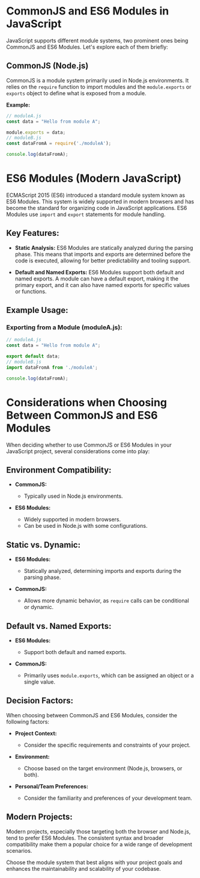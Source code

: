 # CommonJS and ES6 Modules in JavaScript

JavaScript supports different module systems, two prominent ones being CommonJS and ES6 Modules. Let's explore each of them briefly:

## CommonJS (Node.js)

CommonJS is a module system primarily used in Node.js environments. It relies on the `require` function to import modules and the `module.exports` or `exports` object to define what is exposed from a module.

**Example:**

```javascript
// moduleA.js
const data = "Hello from module A";

module.exports = data;
// moduleB.js
const dataFromA = require('./moduleA');

console.log(dataFromA);
```

# ES6 Modules (Modern JavaScript)

ECMAScript 2015 (ES6) introduced a standard module system known as ES6 Modules. This system is widely supported in modern browsers and has become the standard for organizing code in JavaScript applications. ES6 Modules use `import` and `export` statements for module handling.

## Key Features:

- **Static Analysis:** ES6 Modules are statically analyzed during the parsing phase. This means that imports and exports are determined before the code is executed, allowing for better predictability and tooling support.

- **Default and Named Exports:** ES6 Modules support both default and named exports. A module can have a default export, making it the primary export, and it can also have named exports for specific values or functions.

## Example Usage:

### Exporting from a Module (moduleA.js):

```javascript
// moduleA.js
const data = "Hello from module A";

export default data;
// moduleB.js
import dataFromA from './moduleA';

console.log(dataFromA);
```

# Considerations when Choosing Between CommonJS and ES6 Modules

When deciding whether to use CommonJS or ES6 Modules in your JavaScript project, several considerations come into play:

## Environment Compatibility:

- **CommonJS:**
  - Typically used in Node.js environments.

- **ES6 Modules:**
  - Widely supported in modern browsers.
  - Can be used in Node.js with some configurations.

## Static vs. Dynamic:

- **ES6 Modules:**
  - Statically analyzed, determining imports and exports during the parsing phase.

- **CommonJS:**
  - Allows more dynamic behavior, as `require` calls can be conditional or dynamic.

## Default vs. Named Exports:

- **ES6 Modules:**
  - Support both default and named exports.

- **CommonJS:**
  - Primarily uses `module.exports`, which can be assigned an object or a single value.

## Decision Factors:

When choosing between CommonJS and ES6 Modules, consider the following factors:

- **Project Context:**
  - Consider the specific requirements and constraints of your project.

- **Environment:**
  - Choose based on the target environment (Node.js, browsers, or both).

- **Personal/Team Preferences:**
  - Consider the familiarity and preferences of your development team.

## Modern Projects:

Modern projects, especially those targeting both the browser and Node.js, tend to prefer ES6 Modules. The consistent syntax and broader compatibility make them a popular choice for a wide range of development scenarios.

Choose the module system that best aligns with your project goals and enhances the maintainability and scalability of your codebase.


